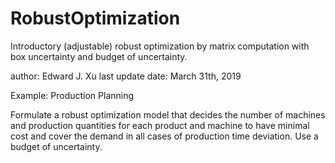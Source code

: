 # RobustOptimization
Introductory (adjustable) robust optimization by matrix computation with box uncertainty and budget of uncertainty.


author: Edward J. Xu
last update date: March 31th, 2019

Example: Production Planning

Formulate a robust optimization model that decides the number of machines and production quantities for each product and machine to have minimal cost and cover the demand in all cases of production time deviation. Use a budget of uncertainty.

